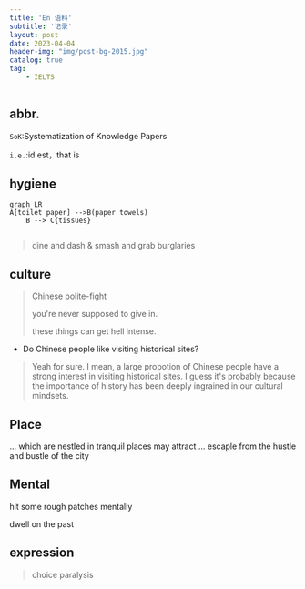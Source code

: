 ```yaml
---
title: 'En 语料'
subtitle: '记录'
layout: post
date: 2023-04-04
header-img: "img/post-bg-2015.jpg"
catalog: true
tag: 
    - IELTS
---
```


## abbr.

`SoK`:Systematization of Knowledge Papers 

`i.e.`:id est，that is



## hygiene

```mermaid
graph LR
A[toilet paper] -->B(paper towels)
    B --> C{tissues}
 
```

> dine and dash & smash and grab burglaries



## culture

> Chinese polite-fight 
>
> you're never supposed to give in.
>
> these things can get hell intense.

- Do Chinese people like visiting historical sites?

> Yeah for sure.  I mean, a large propotion of Chinese people have a strong interest in visiting historical sites. I guess it's probably because the importance of history has been deeply ingrained in our cultural mindsets.

## Place

... which are nestled in tranquil places may attract ... escaple from the hustle and bustle of the city



## Mental

hit some rough patches mentally

dwell on the past



## expression

> choice paralysis
